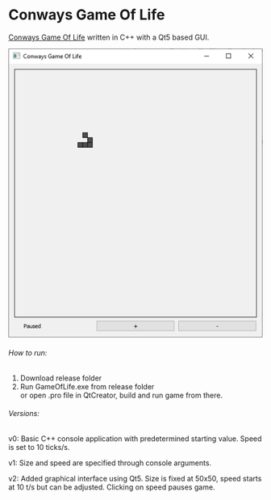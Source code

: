 # Conways Game Of Life
[Conways Game Of Life](https://en.wikipedia.org/wiki/Conway%27s_Game_of_Life#Examples_of_patterns) written in C++ with a Qt5 based GUI.

![alt text](https://github.com/jleipus/Game-Of-Life/blob/master/screencap.png?raw=true)

###### How to run:
1) Download release folder
2) Run GameOfLife.exe from release folder  
or open .pro file in QtCreator, build and run game from there.

###### Versions:

v0: Basic C++ console application with predetermined starting value. Speed is set to 10 ticks/s.

v1: Size and speed are specified through console arguments.

v2: Added graphical interface using Qt5. Size is fixed at 50x50, speed starts at 10 t/s but can be adjusted. Clicking on speed pauses game.
